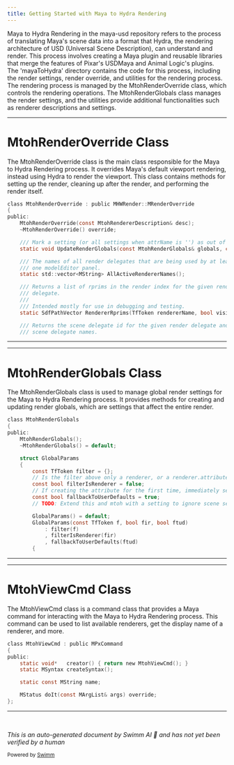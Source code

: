 ```yaml
---
title: Getting Started with Maya to Hydra Rendering
---
```

Maya to Hydra Rendering in the maya-usd repository refers to the process of translating Maya's scene data into a format that Hydra, the rendering architecture of USD (Universal Scene Description), can understand and render. This process involves creating a Maya plugin and reusable libraries that merge the features of Pixar's USDMaya and Animal Logic's plugins. The 'mayaToHydra' directory contains the code for this process, including the render settings, render override, and utilities for the rendering process. The rendering process is managed by the MtohRenderOverride class, which controls the rendering operations. The MtohRenderGlobals class manages the render settings, and the utilities provide additional functionalities such as renderer descriptions and settings.

<SwmSnippet path="/lib/mayaUsd/render/mayaToHydra/renderOverride.h" line="50">

---

# MtohRenderOverride Class

The MtohRenderOverride class is the main class responsible for the Maya to Hydra Rendering process. It overrides Maya's default viewport rendering, instead using Hydra to render the viewport. This class contains methods for setting up the render, cleaning up after the render, and performing the render itself.

```c
class MtohRenderOverride : public MHWRender::MRenderOverride
{
public:
    MtohRenderOverride(const MtohRendererDescription& desc);
    ~MtohRenderOverride() override;

    /// Mark a setting (or all settings when attrName is '') as out of date
    static void UpdateRenderGlobals(const MtohRenderGlobals& globals, const TfToken& attrName = {});

    /// The names of all render delegates that are being used by at least
    /// one modelEditor panel.
    static std::vector<MString> AllActiveRendererNames();

    /// Returns a list of rprims in the render index for the given render
    /// delegate.
    ///
    /// Intended mostly for use in debugging and testing.
    static SdfPathVector RendererRprims(TfToken rendererName, bool visibleOnly = false);

    /// Returns the scene delegate id for the given render delegate and
    /// scene delegate names.
```

---

</SwmSnippet>

<SwmSnippet path="/lib/mayaUsd/render/mayaToHydra/renderGlobals.h" line="36">

---

# MtohRenderGlobals Class

The MtohRenderGlobals class is used to manage global render settings for the Maya to Hydra Rendering process. It provides methods for creating and updating render globals, which are settings that affect the entire render.

```c
class MtohRenderGlobals
{
public:
    MtohRenderGlobals();
    ~MtohRenderGlobals() = default;

    struct GlobalParams
    {
        const TfToken filter = {};
        // Is the filter above only a renderer, or a renderer.attribute
        const bool filterIsRenderer = false;
        // If creating the attribute for the first time, immediately set to a user default
        const bool fallbackToUserDefaults = true;
        // TODO: Extend this and mtoh with a setting to ignore scene settings

        GlobalParams() = default;
        GlobalParams(const TfToken f, bool fir, bool ftud)
            : filter(f)
            , filterIsRenderer(fir)
            , fallbackToUserDefaults(ftud)
        {
```

---

</SwmSnippet>

<SwmSnippet path="/lib/mayaUsd/render/mayaToHydra/viewCommand.h" line="25">

---

# MtohViewCmd Class

The MtohViewCmd class is a command class that provides a Maya command for interacting with the Maya to Hydra Rendering process. This command can be used to list available renderers, get the display name of a renderer, and more.

```c
class MtohViewCmd : public MPxCommand
{
public:
    static void*   creator() { return new MtohViewCmd(); }
    static MSyntax createSyntax();

    static const MString name;

    MStatus doIt(const MArgList& args) override;
};
```

---

</SwmSnippet>

&nbsp;

*This is an auto-generated document by Swimm AI 🌊 and has not yet been verified by a human*

<SwmMeta version="3.0.0" repo-id="Z2l0aHViJTNBJTNBbWF5YS11c2QlM0ElM0FnaWxhZG5hdm90" repo-name="maya-usd" doc-type="overview"><sup>Powered by [Swimm](/)</sup></SwmMeta>
